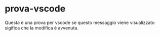 # prova-vscode
Questa è una prova per vscode
se questo messaggio viene visualizzato sigifica che la modifica è avvenuta.
